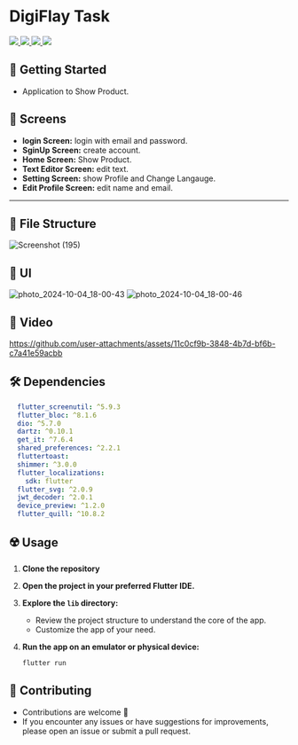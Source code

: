 # DigiFlay Task

<div align="start">
<!--      <a href="https://api.visitorbadge.io/api/visitors?path=Up-To-Do-App&label=People%20who%20visited%20this%20page&countColor=%23263759" target="_blank">
        <img src="https://api.visitorbadge.io/api/visitors?path=Up-To-Do-App&label=People%20who%20visited%20this%20page&countColor=%23263759" target="_blank" />
    </a> -->
    <a href="https://www.linkedin.com/in/ibrahim-haroon-omran-a35444222/" target="_blank">
        <img src="https://img.shields.io/badge/LinkedIn-0077B5?style=for-the-badge&logo=linkedin&logoColor=white" target="_blank" />
    </a>
  <a href="mailto:omranibraheem705@gmail.com">
    <img src="https://img.shields.io/badge/Gmail-333333?style=for-the-badge&logo=gmail&logoColor=red" />
  </a>
    <a href="https://youtube.com/@ibrahimomran8085?si=bHNizIHn9dIL3jX7">
    <img src="https://img.shields.io/badge/Youtube-red?style=for-the-badge&logo=youtube&logoColor=white" />
<!--   </a>
     <a href="https://mostaql.com/u/ammarageeza/portfolio">
    <img src="https://img.shields.io/badge/Portfolio-0077B5?style=for-the-badge&logoColor=white" />
  </a> -->
     </a>
     <a href="https://t.me/Eng_Ibrahim_Omran_705">
    <img src="https://img.shields.io/badge/Telegram-0077B5?style=for-the-badge&logo=telegram&logoColor=white" />
  </a>
</div>

## 🚀 Getting Started

- Application to Show Product.

## 🤳 Screens

- **login Screen:** login with email and password.
- **SginUp Screen:** create account.
- **Home Screen:** Show Product.
- **Text Editor Screen:** edit text.
- **Setting Screen:** show Profile and Change Langauge.
- **Edit Profile Screen:** edit name and email. 



<hr>
<!-- <h3>
  <a href="https://www.youtube.com/watch?v=eRK9pI98EUk&list=PLYfTCw9blWRNh4jiQO3kVNd34jUD6MD9m&index=1&t=4s&pp=gAQBiAQB">
    👨🏻‍🎓 Get this app on YouTube Playlist Tutorials
  </a>
</h3> -->
<!-- <p align= "center">
    <a href="https://www.youtube.com/watch?v=eRK9pI98EUk&list=PLYfTCw9blWRNh4jiQO3kVNd34jUD6MD9m&index=1&t=4s&pp=gAQBiAQB">
     <kbd>
        <img  src="https://github.com/AmmarAgeeza/Up-To-Do-App/assets/72443818/0f267f9e-d2a3-41c6-8a4b-17a0b12abd6d" alt="Get this app on YouTube Playlist Tutorials">
     </kbd>
  </a>
 -->

## 📁 File Structure

![Screenshot (195)](https://github.com/Ibrahim-Omran/Route-Task/assets/112516011/84c910e3-a307-469f-a563-55404f9fca95)



## 📱 UI



![photo_2024-10-04_18-00-43](https://github.com/user-attachments/assets/a806bacf-18f9-4bbb-8905-0cea83aef693)
![photo_2024-10-04_18-00-46](https://github.com/user-attachments/assets/d3db5bb1-03bb-4fc8-a269-09a77dfc6e55)


## 🎥 Video


https://github.com/user-attachments/assets/11c0cf9b-3848-4b7d-bf6b-c7a41e59acbb





## 🛠 Dependencies

```pubspec.yaml
  flutter_screenutil: ^5.9.3
  flutter_bloc: ^8.1.6
  dio: ^5.7.0
  dartz: ^0.10.1
  get_it: ^7.6.4
  shared_preferences: ^2.2.1
  fluttertoast:
  shimmer: ^3.0.0
  flutter_localizations:
    sdk: flutter
  flutter_svg: ^2.0.9
  jwt_decoder: ^2.0.1
  device_preview: ^1.2.0
  flutter_quill: ^10.8.2
```

## ☢️ Usage

1. **Clone the repository**

2. **Open the project in your preferred Flutter IDE.**

3. **Explore the `lib` directory:**

    - Review the project structure to understand the core of the app.
    - Customize the app of your need.

4. **Run the app on an emulator or physical device:**

    ```bash
    flutter run
    ```

## 🚨 Contributing

- Contributions are welcome 💜
- If you encounter any issues or have suggestions for improvements, please open an issue or submit a pull request.

